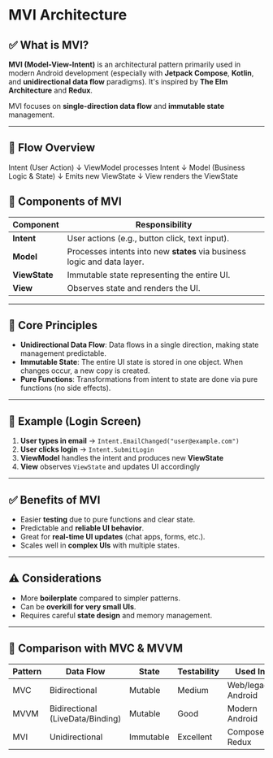 # MVI Architecture

## ✅ What is MVI?

**MVI (Model-View-Intent)** is an architectural pattern primarily used in modern Android development (especially with **Jetpack Compose**, **Kotlin**, and **unidirectional data flow** paradigms). It's inspired by **The Elm Architecture** and **Redux**.

MVI focuses on **single-direction data flow** and **immutable state** management.

---

## 🔄 Flow Overview

Intent (User Action)
↓
ViewModel processes Intent
↓
Model (Business Logic & State)
↓
Emits new ViewState
↓
View renders the ViewState

## 🧩 Components of MVI

| Component      | Responsibility                                                                 |
|----------------|----------------------------------------------------------------------------------|
| **Intent**      | User actions (e.g., button click, text input).                                 |
| **Model**       | Processes intents into new **states** via business logic and data layer.       |
| **ViewState**   | Immutable state representing the entire UI.                                    |
| **View**        | Observes state and renders the UI.                                             |

---

## 🧠 Core Principles

- **Unidirectional Data Flow**: Data flows in a single direction, making state management predictable.
- **Immutable State**: The entire UI state is stored in one object. When changes occur, a new copy is created.
- **Pure Functions**: Transformations from intent to state are done via pure functions (no side effects).

---

## 📱 Example (Login Screen)

1. **User types in email** → `Intent.EmailChanged("user@example.com")`
2. **User clicks login** → `Intent.SubmitLogin`
3. **ViewModel** handles the intent and produces new **ViewState**
4. **View** observes `ViewState` and updates UI accordingly

---

## ✅ Benefits of MVI

- Easier **testing** due to pure functions and clear state.
- Predictable and **reliable UI behavior**.
- Great for **real-time UI updates** (chat apps, forms, etc.).
- Scales well in **complex UIs** with multiple states.

---

## ⚠️ Considerations

- More **boilerplate** compared to simpler patterns.
- Can be **overkill for very small UIs**.
- Requires careful **state design** and memory management.

---

## 🔄 Comparison with MVC & MVVM

| Pattern | Data Flow           | State            | Testability | Used In           |
|--------|---------------------|------------------|-------------|-------------------|
| MVC    | Bidirectional        | Mutable          | Medium      | Web/legacy Android|
| MVVM   | Bidirectional (LiveData/Binding) | Mutable  | Good        | Modern Android    |
| MVI    | Unidirectional       | Immutable        | Excellent   | Compose, Redux    |

